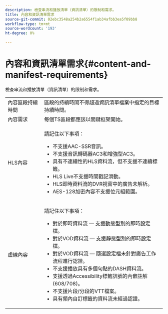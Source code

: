 ```yaml
---
description: 檢查串流和播放清單（資訊清單）的限制和需求。
title: 內容和資訊清單需求
source-git-commit: 02ebc3548a254b2a6554f1ab34afbb3ea5f09bb8
workflow-type: tm+mt
source-wordcount: '193'
ht-degree: 0%

---
```


# 內容和資訊清單需求{#content-and-manifest-requirements}

檢查串流和播放清單（資訊清單）的限制和需求。

<table id="table_D7C38CD3B4D24C3D9A3B55D8CEFE7366"> 
 <tbody> 
  <tr> 
   <td colname="col1"> 內容區段持續時間 </td> 
   <td colname="col2"> 區段的持續時間不得超過資訊清單檔案中指定的目標持續時間。 </td> 
  </tr> 
  <tr> 
   <td colname="col1"> 內容需求 </td> 
   <td colname="col2"> 每個TS區段都應該以關鍵框架開始。 </td> 
  </tr> 
  <tr> 
   <td colname="col1"> HLS內容 </td> 
   <td colname="col2"> <p>請記住以下事項： 
     <ul id="ul_B226605345EA46F69DA1380E16826117"> 
      <li id="li_6564DC0E879544BB8513DD2D1CFBA8DE">不支援AAC-SSR音訊。 </li> 
      <li id="li_B73CAEBE4347406EA4DB25551B444BDA">不支援音訊轉碼器AC3和增強型AC3。 </li> 
      <li id="li_5986DD33C0FE485D99D4C00E2E6012CA">具有不連續性的HLS資料流，但不支援不連續標籤。 </li> 
      <li id="li_FED8686372DF4A39BAABC531BA4EB137">HLS Live不支援時間戳記滑動。 </li> 
      <li id="li_565CFBEAD9874BA48F6E25B0893BF131">HLS即時資料流的DVR視窗中的廣告未解析。 </li> 
      <li id="li_7D22EA32C94240D79EDDA96D9E72FE8F">AES-128加密內容不支援位元組範圍。 </li> 
     </ul></p> </td> 
  </tr> 
  <tr> 
   <td colname="col1"> 虛線內容 </td> 
   <td colname="col2"> <p>請記住以下事項： 
     <ul id="ul_9D33C2418F9F49DEAE0E642301726F89"> 
      <li id="li_74C69A21A7BD4831B92F0D57900E1CB1">對於即時資料流 — 支援動態型別的即時設定檔。 </li> 
      <li id="li_0C8743DB152047819D23C9F180998AD7">對於VOD資料流 — 支援靜態型別的即時設定檔。 </li> 
      <li id="li_FBC6828663FB413798A4BDAF0B9831AA">對於VOD資料流 — 隨選設定檔未針對廣告工作流程進行認證。 </li> 
      <li id="li_4393B9B1F6144BDEAE484C879750ED23">不支援播放具有多個句點的DASH資料流。 </li> 
      <li id="li_6A2CEC4E974C4D44A45F5503A1A9D8D0">支援透過Accessibility標籤訊號的內嵌註解(608/708)。 </li> 
      <li id="li_EDE93DF4F3A64A53BA80877F701A8F0D">不支援片段/分段的VTT檔案。 </li> 
      <li id="li_8897F73611194030A490A4FF1178364C">具有頻內自訂標籤的資料流未經過認證。 </li> 
     </ul></p> </td> 
  </tr> 
 </tbody> 
</table>
